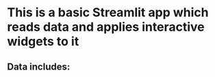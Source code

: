 # This is a basic Streamlit app which reads data and applies interactive widgets to it 

## Data includes: 
